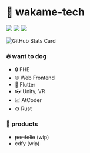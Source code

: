 # 🛌 wakame-tech
![](https://img.shields.io/badge/人生-虚無-green.svg)
![](https://img.shields.io/badge/grade-M1-green.svg)
![](https://img.shields.io/badge/version-0.22.6-green.svg)

![GitHub Stats Card](https://github-readme-stats.vercel.app/api?username=wakame-tech&count_private=true&show_icons=true)

### 🔥 want to dog
- 🔒 FHE
- 🌐 Web Frontend
- 📱 Flutter
- 👓 Unity, VR
- 📈 AtCoder
- ⚙ Rust

### 📝 products
- ~~portfolio~~ (wip)
- cdfy (wip)
